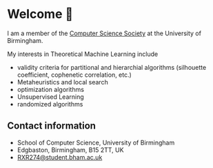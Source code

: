 # Welcome 👋 

I am a member of the [Computer Science Society](https://cssbham.com/) at the University of Birmingham.

<p></p>

My interests in Theoretical Machine Learning include

- validity criteria for partitional and hierarchial algorithms (silhouette coefficient, cophenetic correlation, etc.)
- Metaheuristics and local search
- optimization algorithms
- Unsupervised Learning
- randomized algorithms


## Contact information

- School of Computer Science, University of Birmingham
- Edgbaston, Birmingham, B15 2TT, UK
- RXR274@student.bham.ac.uk

